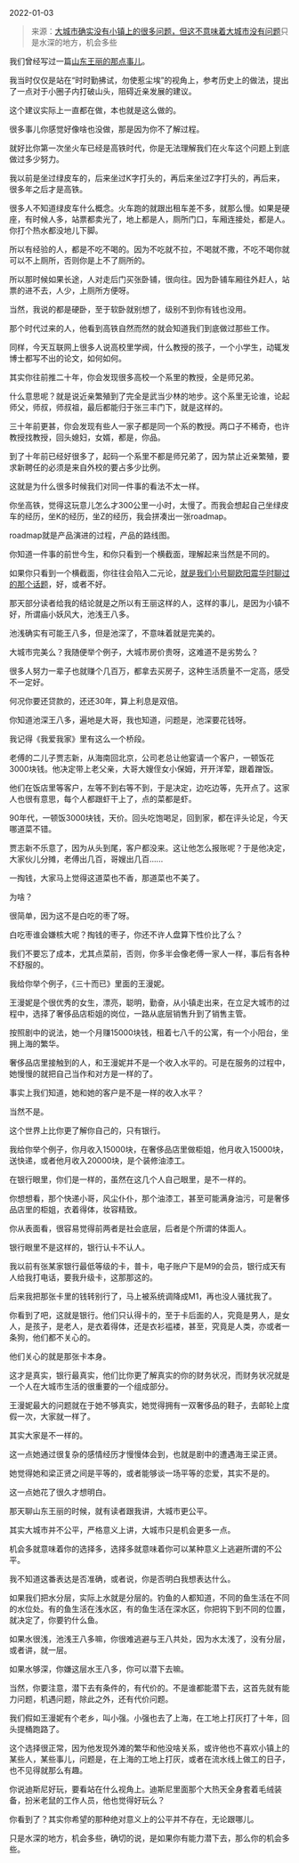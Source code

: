 2022-01-03

> 来源：[大城市确实没有小镇上的很多问题，但这不意味着大城市没有问题](http://mp.weixin.qq.com/s?__biz=MzU0MjYwNDU2Mw==&mid=2247503248&idx=1&sn=b9a31ff7c69bfb06684b06c05d3bd210&chksm=fb1aa1eccc6d28fa2bf92fd5b19e8fd112cf1a9546efe681fc9372a7dc8fe77a9304f7de96ca&scene=27#wechat_redirect)
> ​只是水深的地方，机会多些

我们曾经写过一篇[山东王丽的那点事儿](http://mp.weixin.qq.com/s?__biz=MzU0MjYwNDU2Mw==&mid=2247503187&idx=2&sn=6b36c1b9834ea52a9881d91b7cc55385&chksm=fb1aa12fcc6d283958b291fd4bfa93f67147074a7cc85a3b02b911c2780fee28f8daf8beaec7&scene=21#wechat_redirect)。  

  

我当时仅仅是站在“时时勤拂试，勿使惹尘埃”的视角上，参考历史上的做法，提出了一点对于小圈子内打破山头，阻碍近亲发展的建议。  

  

这个建议实际上一直都在做，本也就是这么做的。

  

很多事儿你感觉好像啥也没做，那是因为你不了解过程。  

  

就好比你第一次坐火车已经是高铁时代，你是无法理解我们在火车这个问题上到底做过多少努力。

  

我以前是坐过绿皮车的，后来坐过K字打头的，再后来坐过Z字打头的，再后来，很多年之后才是高铁。  

  

很多人不知道绿皮车什么概念。火车跑的就跟出租车差不多，就那么慢。如果是硬座，有时候人多，站票都卖光了，地上都是人，厕所门口，车厢连接处，都是人。你打个热水都没地儿下脚。  

  

所以有经验的人，都是不吃不喝的。因为不吃就不拉，不喝就不撒，不吃不喝你就可以不上厕所，否则你是上不了厕所的。

  

所以那时候如果长途，人对走后门买张卧铺，很向往。因为卧铺车厢往外赶人，站票的进不去，人少，上厕所方便呀。  

  

当然，我说的都是硬卧，至于软卧就别想了，级别不到你有钱也没用。  

  

那个时代过来的人，他看到高铁自然而然的就会知道我们到底做过那些工作。  

  

同样，今天互联网上很多人说高校里学阀，什么教授的孩子，一个小学生，动辄发博士都写不出的论文，如何如何。  

  

其实你往前推二十年，你会发现很多高校一个系里的教授，全是师兄弟。  

  

什么意思呢？就是说近亲繁殖到了完全是武当少林的地步。这个系里无论谁，论起师父，师叔，师叔祖，最后都能归于张三丰门下，就是这样的。  

  

三十年前更甚，你会发现有些人一家子都是同一个系的教授。两口子不稀奇，也许教授找教授，回头媳妇，女婿，都是，你品。

  

到了十年前已经好很多了，起码一个系里不都是师兄弟了，因为禁止近亲繁殖，要求新聘任的必须是来自外校的要占多少比例。

  

这就是为什么很多时候我们对同一件事的看法不太一样。  

  

你坐高铁，觉得这玩意儿怎么才300公里一小时，太慢了。而我会想起自己坐绿皮车的经历，坐K的经历，坐Z的经历，我会拼凑出一张roadmap。

  

roadmap就是产品演进的过程，产品的路线图。

  

你知道一件事的前世今生，和你只看到一个横截面，理解起来当然是不同的。  

  

如果你只看到一个横截面，你往往会陷入二元论，[就是我们小号聊欧阳震华时聊过的那个话题](https://mp.weixin.qq.com/s?__biz=MzU3NDc5Nzc0NQ==&mid=2247511388&idx=1&sn=045263944f25ba60c45575e0a8f2d2f2&chksm=fd2e0f82ca598694648df17b3d7559cc4b988e18703ecd0fbbdf7f41bdcd792b09a38d0354e6&token=725710178&lang=zh_CN&scene=21#wechat_redirect)，好，或者不好。  

  

那天部分读者给我的结论就是之所以有王丽这样的人，这样的事儿，是因为小镇不好，所谓庙小妖风大，池浅王八多。  

  

池浅确实有可能王八多，但是池深了，不意味着就是完美的。

  

大城市完美么？我随便举个例子，大城市房价贵呀，这难道不是劣势么？  

  

很多人努力一辈子也就赚个几百万，都拿去买房子，这种生活质量不一定高，感受不一定好。  

  

何况你要还贷款的，还还30年，算上利息是双倍。  

  

你知道池深王八多，遍地是大哥，我也知道，问题是，池深要花钱呀。

  

我记得《我爱我家》里有这么一个桥段。  

  

老傅的二儿子贾志新，从海南回北京，公司老总让他宴请一个客户，一顿饭花3000块钱。他决定带上老父亲，大哥大嫂侄女小保姆，开开洋荤，跟着蹭饭。  

  

他们在饭店里等客户，左等不到右等不到，于是决定，边吃边等，先开点了。这家人也很有意思，每个人都跟虾干上了，点的菜都是虾。

  

90年代，一顿饭3000块钱，天价。回头吃饱喝足，回到家，都在评头论足，今天哪道菜不错。  

  

贾志新不乐意了，因为从头到尾，客户都没来。这让他怎么报账呢？于是他决定，大家伙儿分摊，老傅出几百，哥嫂出几百......

  

一掏钱，大家马上觉得这道菜也不香，那道菜也不美了。

  

为啥？

  

很简单，因为这不是白吃的枣了呀。  

  

白吃枣谁会嫌核大呢？掏钱的枣子，你还不许人盘算下性价比了么？  

  

我们不要忘了成本，尤其点菜前，否则，你多半会像老傅一家人一样，事后有各种不舒服的。  

  

我给你举个例子，《三十而已》里面的王漫妮。

  

王漫妮是个很优秀的女生，漂亮，聪明，勤奋，从小镇走出来，在立足大城市的过程中，选择了奢侈品店柜姐的岗位，一路从底层销售升到了销售主管。

  

按照剧中的说法，她一个月赚15000块钱，租着七八千的公寓，有一个小阳台，坐拥上海的繁华。  

  

奢侈品店里接触到的人，和王漫妮并不是一个收入水平的。可是在服务的过程中，她慢慢的就把自己当作和对方是一样的了。  

  

事实上我们知道，她和她的客户是不是一样的收入水平？  

  

当然不是。

  

这个世界上比你更了解你自己的，只有银行。  

  

我给你举个例子，你月收入15000块，在奢侈品店里做柜姐，他月收入15000块，送快递，或者他月收入20000块，是个装修油漆工。  

  

在银行眼里，你们是一样的，虽然在这几个人自己眼里，是不一样的。

  

你想想看，那个快递小哥，风尘仆仆，那个油漆工，甚至可能满身油污，可是奢侈品店里的柜姐，衣着得体，妆容精致。

  

你从表面看，很容易觉得前两者是社会底层，后者是个所谓的体面人。

  

银行眼里不是这样的，银行认卡不认人。  

  

我以前有张某家银行最低等级的卡，普卡，电子账户下是M9的会员，银行成天有人给我打电话，要我升级卡，这那那这的。

  

后来我把那张卡里的钱转别行了，马上被系统调降成M1，再也没人骚扰我了。  

  

你看到了吧，这就是银行。他们只认得卡的，至于卡后面的人，究竟是男人，是女人，是孩子，是老人，是衣着得体，还是衣衫褴褛，甚至，究竟是人类，亦或者一条狗，他们都不关心的。  

  

他们关心的就是那张卡本身。

  

这才是真实，银行最真实，他们比你更了解真实的你的财务状况，而财务状况就是一个人在大城市生活的很重要的一个组成部分。  

  

王漫妮最大的问题就在于她不够真实，她觉得拥有一双奢侈品的鞋子，去邮轮上度假一次，大家就一样了。

  

其实大家是不一样的。

  

这一点她通过很复杂的感情经历才慢慢体会到，也就是剧中的遭遇海王梁正贤。  

  

她觉得她和梁正贤之间是平等的，或者能够谈一场平等的恋爱，其实不是的。

  

这一点她花了很久才想明白。  

  

那天聊山东王丽的时候，就有读者跟我讲，大城市更公平。  

  

其实大城市并不公平，严格意义上讲，大城市只是机会更多一点。  

  

机会多就意味着你的选择多，选择多就意味着你可以某种意义上逃避所谓的不公平。

  

我不知道这番表达是否准确，或者说，你是否明白我想表达什么。  

  

如果我们把水分层，实际上水就是分层的。钓鱼的人都知道，不同的鱼生活在不同的水位处。有的鱼生活在浅水区，有的鱼生活在深水区，你把钩下到不同的位置，就决定了，你要钓什么鱼。  

  

如果水很浅，池浅王八多嘛，你很难逃避与王八共处，因为水太浅了，没有分层，或者讲，就一层。  

  

如果水够深，你嫌这层水王八多，你可以潜下去嘛。

  

当然，你要注意，潜下去有条件的，有代价的。不是谁都能潜下去，这首先就有能力问题，机遇问题，除此之外，还有代价问题。

  

我们假如王漫妮有个老乡，叫小强。小强也去了上海，在工地上打灰打了十年，回头提桶跑路了。  

  

这个选择很正常，因为他发现外滩的繁华和他没啥关系，或许他也不喜欢小镇上的某些人，某些事儿，问题是，在上海的工地上打灰，或者在流水线上做工的日子，也不见得就那么有趣。

  

你说迪斯尼好玩，要看站在什么视角上。迪斯尼里面那个大热天全身套着毛绒装备，扮米老鼠的工作人员，他也觉得好玩么？  

  

你看到了？其实你希望的那种绝对意义上的公平并不存在，无论跟哪儿。

  

只是水深的地方，机会多些，确切的说，是如果你有能力潜下去，那么你的机会多些。

